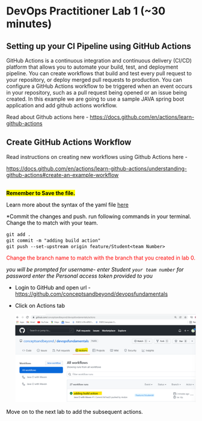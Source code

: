 # DevOps Practitioner Lab 1 (~30 minutes)

## Setting up your CI Pipeline using GitHub Actions 

GitHub Actions is a continuous integration and continuous delivery (CI/CD) platform that allows you to automate your build, test, and deployment pipeline. You can create workflows that build and test every pull request to your repository, or deploy merged pull requests to production. 
You can configure a GitHub Actions workflow to be triggered when an event occurs in your repository, such as a pull request being opened or an issue being created. In this example we are going to use a sample JAVA spring boot application and add github actions workflow.


Read about Github actions here - https://docs.github.com/en/actions/learn-github-actions
<br>

## Create GitHub Actions Workflow
Read instructions on creating new workflows using Github Actions here - 

https://docs.github.com/en/actions/learn-github-actions/understanding-github-actions#create-an-example-workflow


<br>     
<mark> <b>Remember to Save the file.</b>

Learn more about the syntax of the yaml file [here](https://docs.github.com/en/actions/learn-github-actions/understanding-github-actions)


*Commit the changes and push.
run following commands in your terminal. Change the <team Number> to match with your team.
```
git add .
git commit -m "adding build action"
git push --set-upstream origin feature/Student<team Number>
```
 <span style="color:red">Change the branch name to match with the branch that you created in lab 0.</span>

*you will be prompted for username- enter Student ``` your team number ```
for password enter the Personal access token provided to you*

* Login to GitHub and open url - <https://github.com/conceptsandbeyond/devopsfundamentals>
* Click on Actions tab

   ![](static/lab1-2.png)



Move on to the next lab to add the subsequent actions.

